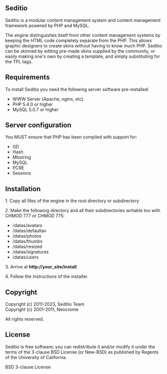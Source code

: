<h2>Seditio</h2>

Seditio is a modular content management system and content management framework powered by PHP and MySQL.

The engine distinguishes itself from other content management systems by keeping the HTML code completely separate from the PHP. 
This allows graphic designers to create skins without having to know much PHP. Seditio can be skinned by editing pre-made skins 
supplied by the community, or easily making one's own by creating a template, and simply substituting for the TPL tags.

<h2>Requirements</h2>

To install Seditio you need the following server software pre-installed:

<ul>
<li>WWW Server (Apache, nginx, etc)</li>
<li>PHP 5.4.0 or higher</li>
<li>MySQL 5.0.7 or higher</li>
</ul>

<h2>Server configuration</h2>

<p>You MUST ensure that PHP has been compiled with support for:</p>

<ul>
<li>GD</li>
<li>Hash</li>
<li>Mbstring</li>
<li>MySQL</li>
<li>PCRE</li>
<li>Sessions</li>
</ul>

<h2>Installation</h2>

<p>1. Copy all files of the engine in the root directory or subdirectory</p>

<p>2. Make the following directory and all their subdirectories writable too with CHMOD 777 or CHMOD 775:</p>

<ul>
<li>/datas/avatars</li>
<li>/datas/defaultav</li>
<li>/datas/photos</li>
<li>/datas/thumbs</li>
<li>/datas/resized</li>
<li>/datas/signatures</li>
<li>/datas/users</li>
</ul>

<p>3. Arrive at <strong>http://your_site/install</strong></p>

<p>4. Follow the instructions of the installer.</p>

<h2>Copyright</h2>

<p>Copyright (c) 2011-2023, Seditio Team<br />
Copyright (c) 2001-2011, Neocrome</p>

<p>All rights reserved.</p>

<h2>License</h2>

<p>Seditio is free software; you can redistribute it and/or modify it under the terms of the 3-clause BSD License (or New-BSD) 
as published by Regents of the University of California.</p>

<p>BSD 3-clause License</p>
